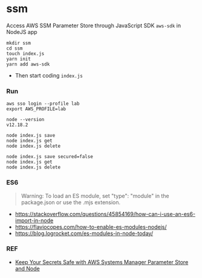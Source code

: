 # ssm

Access AWS SSM Parameter Store through JavaScript SDK `aws-sdk` in NodeJS app

```
mkdir ssm
cd ssm
touch index.js
yarn init
yarn add aws-sdk
```

- Then start coding `index.js`

### Run
```
aws sso login --profile lab
export AWS_PROFILE=lab

node --version
v12.18.2

node index.js save
node index.js get
node index.js delete

node index.js save secured=false
node index.js get
node index.js delete
```

### ES6

> Warning: To load an ES module, set "type": "module" in the package.json or use the .mjs extension.

- https://stackoverflow.com/questions/45854169/how-can-i-use-an-es6-import-in-node
- https://flaviocopes.com/how-to-enable-es-modules-nodejs/
- https://blog.logrocket.com/es-modules-in-node-today/

### REF
- [Keep Your Secrets Safe with AWS Systems Manager Parameter Store and Node](https://www.codebyamir.com/blog/keep-your-secrets-safe-with-aws-systems-manager-parameter-store-and-nodejs)
